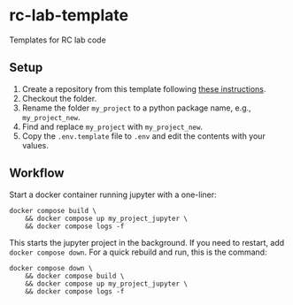 # rc-lab-template
Templates for RC lab code

## Setup

1. Create a repository from this template following [these instructions](https://docs.github.com/en/repositories/creating-and-managing-repositories/creating-a-repository-from-a-template).
2. Checkout the folder.
3. Rename the folder `my_project` to a python package name, e.g., `my_project_new`.
4. Find and replace `my_project` with `my_project_new`.
5. Copy the `.env.template` file to `.env` and edit the contents with your values.

## Workflow

Start a docker container running jupyter with a one-liner:

```console
docker compose build \
    && docker compose up my_project_jupyter \
    && docker compose logs -f 
```

This starts the jupyter project in the background. If you need to restart, add `docker compose down`. For a quick rebuild and run, this is the command:

```
docker compose down \
    && docker compose build \
    && docker compose up my_project_jupyter \
    && docker compose logs -f 
```

